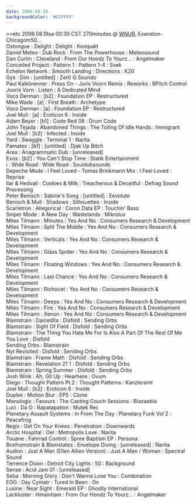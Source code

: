 ```yaml
---
date: 2006.08.19
backgroundColor: '#CCFFFF'
---
```


\>>etc 2006.08.19sa 00:30 CST 270minutes @ [WNUR](http://www.wnur.org/), Evanston-Chicagom50...  
Oxtongue : Delight : Delight : Kompakt  
Daniel Meteo : Dub Rock : From The Powerhouse : Meteosound  
Dan Curtin : Cleveland : From Our Hoodz To Yourz... : Angelmaker  
Conceiled Project : Pattern 1 : Pattern 1-4 : Svek  
Echelon Network : Smooth Landing : Directions : K20  
Gys : Dim : \[untitled\] : Zer0 G Sounds  
Paul Kalkbrenner : Press On - Joris Voorn Remix : Reworks : BPitch Control  
Jooris Vorn : Listen : A Dedicated Mind  
Voco Derman : \[b2\] : Foundation EP : Restructured  
Mike Wade : \[a\] : First Breath : Archetype  
Voco Derman : \[a\] : Foundation EP : Restructured  
Joel Mull : \[a\] : Eroticon 6 : Inside  
Adam Beyer : \[b1\] : Code Red 08 : Drum Code  
John Tejada : Abandoned Things : The Toiling Of Idle Hands : Immigrant  
Joel Mull : \[b2\] : Infected : Inside  
Yard : Swaggle : Terminal 1 : Narita  
Pamatex : \[b1\] : \[untitled\] : Djak Up Bitch  
Area : Anagrammatic Dub : \[unreleased\]  
Exos : \[b2\] : You Can't Stop Time : Statik Entertainment  
i : Wide Road : Wide Road : Souldubsounds  
Depeche Mode : I Feel Loved - Tomas Brinkmann Mix : I Feel Loved : Reprise  
Ilar & Hedvall : Cookies & Milk : Treacherous & Deceitful : Defrag Sound Processing  
Peter Benisch : Sabine's Song : \[untitled\] : Eevolute  
Benisch & Mull : Shadows : Silhouettes : Inside  
Scarletron : Allegorical : Coron Data EP : Touchin' Bass  
Sniper Mode : A New Day : Wastelands : Mikrolux  
Miles Tilmann : Minutes : Yes And No : Consumers Research & Development  
Miles Tilmann : Split The Middle : Yes And No : Consumers Research & Development  
Miles Tilmann : Verticals : Yes And No : Consumers Research & Development  
Miles Tilmann : Glass Spider : Yes And No : Consumers Research & Development  
Miles Tilmann : Floating Windows : Yes And No : Consumers Research & Development  
Miles Tilmann : Last Chance : Yes And No : Consumers Research & Development  
Miles Tilmann : Richocet : Yes And No : Consumers Research & Development  
Miles Tilmann : Deeps : Yes And No : Consumers Research & Development  
Miles Tilmann : Fire : Yes And No : Consumers Research & Development  
Miles Tilmann : Xenon : Yes And No : Consumers Research & Development  
Blamstrain : Daicedita : Disfold : Sending Orbs  
Blamstrain : Sight Of Field : Disfold : Sending Orbs  
Blamstrain : The Thing You Hate Me For Is Also A Part Of The Rest Of Me You Love : Disfold  
Sending Orbs : Blamstrain  
Nyt Revisited : Disfold : Sending Orbs  
Blamstrain : Frame Math : Disfold : Sending Orbs  
Blamstrain : Revelation 21 1 : Disfold : Sending Orbs  
Blamstrain : Spring Summer : Disfold : Sending Orbs  
Josh Wink : Ah, Git Up : Hearhere : Ovum  
Diego : Thought Pattern Pt.2 : Thought Patterns : Kanzleramt  
Joel Mull : \[b2\] : Eroticon 6 : Inside  
Duplex : Motion Blur : EP5 : Clone  
Monologic : Favours : The Casting Couch Sessions : Blazaebla  
Luci : Da O : Rapatapation : Mutek Rec  
Planetary Assault Systems : In From The Day : Planetary Funk Vol 2 : Peacefrog  
Regis : Get On Your Knees : Penetration : Downwards  
Arctic Hospital : Oel : Metropolis Love : Narita  
Touane : Fahrrad Control : Spree Baptism EP : Persona  
Brothomstrain & Blamstates : Envelope Diving : \[unreleased\] : Narita  
Audion : Just A Man (Ellen Allien Version) : Just A Man / Woman : Spectral Sound  
Terrence Dixon : Detroit City Lights : 50 : Background  
Sense : Acid Jam 01 : \[unreleased\]  
Seba : Morning Glory : Don't Wanna Lose You : Combination  
EOG : Day Cymatr : Tured In Been : On  
Lusine : Near Sight : Emerald EP : Ghostly International  
Lackluster : Hmainham : From Our Hoodz To Yourz... : Angelmaker
